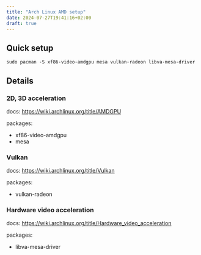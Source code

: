 ```yaml
---
title: "Arch Linux AMD setup"
date: 2024-07-27T19:41:16+02:00
draft: true
---
```


## Quick setup

```terminal
sudo pacman -S xf86-video-amdgpu mesa vulkan-radeon libva-mesa-driver
```

## Details

### 2D, 3D acceleration

docs: https://wiki.archlinux.org/title/AMDGPU

packages:
* xf86-video-amdgpu
* mesa

### Vulkan

docs: https://wiki.archlinux.org/title/Vulkan

packages:
* vulkan-radeon

### Hardware video acceleration

docs: https://wiki.archlinux.org/title/Hardware_video_acceleration

packages:
* libva-mesa-driver
